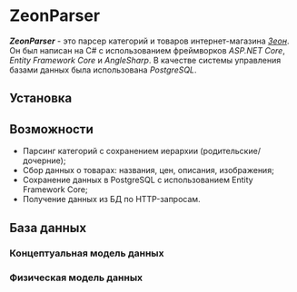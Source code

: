 # ZeonParser
***ZeonParser*** - это парсер категорий и товаров интернет-магазина *[Зеон](https://zeon18.ru/)*. Он был написан на C# с использованием фреймворков *ASP.NET Core*, *Entity Framework Core* и *AngleSharp*. В качестве системы управления базами данных была использована *PostgreSQL*. 
## Установка
## Возможности
+ Парсинг категорий с сохранением иерархии (родительские/дочерние);
+ Сбор данных о товарах: названия, цен, описания, изображения;
+ Сохранение данных в PostgreSQL с использованием Entity Framework Core;
+ Получение данных из БД по HTTP-запросам.
## База данных
### Концептуальная модель данных
### Физическая модель данных 
